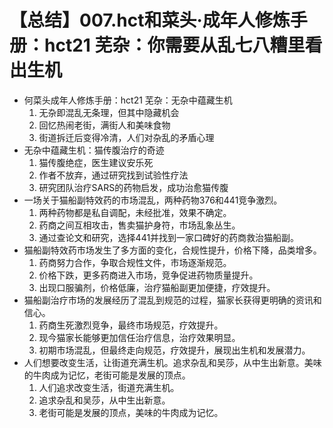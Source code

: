 # 【总结】007.hct和菜头·成年人修炼手册：hct21 芜杂：你需要从乱七八糟里看出生机

-   何菜头成年人修炼手册：hct21 芜杂：无杂中蕴藏生机
    1.  无杂即混乱无条理，但其中隐藏机会
    2.  回忆热闹老街，满街人和美味食物
    3.  街道拆迁后变得冷清，人们对杂乱的矛盾心理
-   无杂中蕴藏生机：猫传腹治疗的奇迹
    1.  猫传腹绝症，医生建议安乐死
    2.  作者不放弃，通过研究找到试验性疗法
    3.  研究团队治疗SARS的药物启发，成功治愈猫传腹
-   一场关于猫船副特效药的市场混乱，两种药物376和441竞争激烈。
    1.  两种药物都是私自调配，未经批准，效果不确定。
    2.  药商之间互相攻击，售卖猫护身符，市场乱象丛生。
    3.  通过查论文和研究，选择441并找到一家口碑好的药商救治猫船副。
-   猫船副特效药市场发生了多方面的变化，合规性提升，价格下降，品类增多。
    1.  药商努力合作，争取合规性文件，市场逐渐规范。
    2.  价格下跌，更多药商进入市场，竞争促进药物质量提升。
    3.  出现口服骗剂，价格低廉，治疗猫船副更加便捷，疗效提升。
-   猫船副治疗市场的发展经历了混乱到规范的过程，猫家长获得更明确的资讯和信心。
    1.  药商生死激烈竞争，最终市场规范，疗效提升。
    2.  现今猫家长能够更加信任治疗信息，治疗效果明显。
    3.  初期市场混乱，但最终走向规范，疗效提升，展现出生机和发展潜力。
-   人们想要改变生活，让街道充满生机。追求杂乱和吴莎，从中生出新意。美味的牛肉成为记忆，老街可能是发展的顶点。
    1.  人们追求改变生活，街道充满生机。
    2.  追求杂乱和吴莎，从中生出新意。
    3.  老街可能是发展的顶点，美味的牛肉成为记忆。